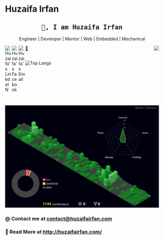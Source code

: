 
# Huzaifa Irfan


<h2 align='center'><samp><strong>👋, I am Huzaifa Irfan</strong></samp></h2>
<p align='center'>Engineer | Developer | Mentor | Web | Embedded | Mechanical</p>

<img align="right" src="https://profile-counter.glitch.me/huzaifairfan/count.svg" />
<a href="https://www.linkedin.com/in/huzaifairfan/">
  <img align="left" alt="Huzaifa's LinkdeIN" width="22px" src="https://cdn.jsdelivr.net/npm/simple-icons@v3/icons/linkedin.svg" />
</a>
<a href="https://www.facebook.com/huzaifairfan2001/">
  <img align="left" alt="Huzaifa's Facebook" width="22px" src="https://cdn.jsdelivr.net/npm/simple-icons@v3/icons/facebook.svg" />
</a>
<a href="mailto:contact@huzaifairfan.com">
  <img align="left" alt="Huzaifa's Email" width="22px" src="https://cdn.jsdelivr.net/npm/simple-icons@v3/icons/gmail.svg" />
</a>
<a href="http://huzaifairfan.com/">🔗</a>
 <br /><br />
 

![Top Langs](https://github-readme-stats.vercel.app/api/top-langs/?username=HuzaifaIrfan&layout=compact)


<br /><br />
<br /><br />
<br /><br />



![](./profile-3d-contrib/profile-night-green.svg)

### @ Contact me at <a href="mailto:contact@huzaifairfan.com">contact@huzaifairfan.com</a>
 
 
### 🔗 Read More at http://huzaifairfan.com/




